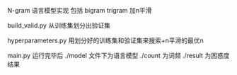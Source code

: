 N-gram 语言模型实现
包括 bigram trigram 加n平滑

build_valid.py 从训练集划分出验证集

hyperparameters.py 用划分好的训练集和验证集来搜索+n平滑的最优n

main.py 运行完毕后 ./model 文件下为语言模型 ./count 为词频 ./result 为困惑度结果
